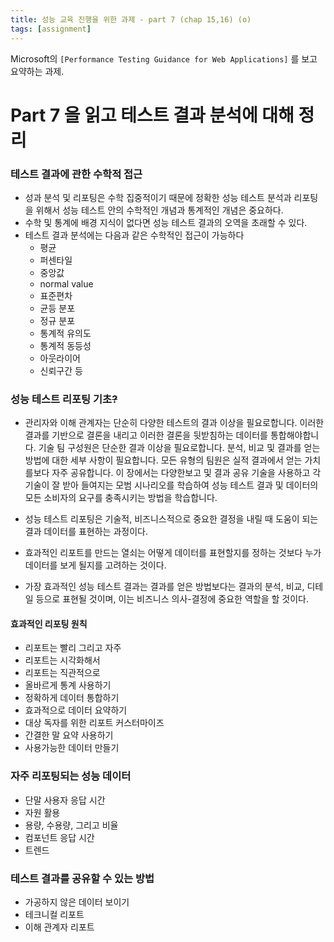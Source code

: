 ```yaml
---
title: 성능 교육 진행을 위한 과제 - part 7 (chap 15,16) (o)
tags: [assignment]
---
```


Microsoft의 `[Performance Testing Guidance for Web Applications]` 를 보고 요약하는 과제.

# Part 7 을 읽고 테스트 결과 분석에 대해 정리

### 테스트 결과에 관한 수학적 접근
- 성과 분석 및 리포팅은 수학 집중적이기 때문에 정확한 성능 테스트 분석과 리포팅을 위해서 성능 테스트 안의 수학적인 개념과 통계적인 개념은 중요하다.
- 수학 및 통계에 배경 지식이 없다면 성능 테스트 결과의 오역을 초래할 수 있다.
- 테스트 결과 분석에는 다음과 같은 수학적인 접근이 가능하다
  - 평균
  - 퍼센타일
  - 중앙값
  - normal value
  - 표준편차
  - 균등 분포
  - 정규 분포
  - 통계적 유의도
  - 통계적 동등성
  - 아웃라이어
  - 신뢰구간 등


### 성능 테스트 리포팅 기초~~?~~

- 관리자와 이해 관계자는 단순히 다양한 테스트의 결과 이상을 필요로합니다. 이러한 결과를 기반으로 결론을 내리고 이러한 결론을 뒷받침하는 데이터를 통합해야합니다. 기술 팀 구성원은 단순한 결과 이상을 필요로합니다. 분석, 비교 및 ​​결과를 얻는 방법에 대한 세부 사항이 필요합니다. 모든 유형의 팀원은 실적 결과에서 얻는 가치를보다 자주 공유합니다. 이 장에서는 다양한보고 및 결과 공유 기술을 사용하고 각 기술이 잘 받아 들여지는 모범 시나리오를 학습하여 성능 테스트 결과 및 데이터의 모든 소비자의 요구를 충족시키는 방법을 학습합니다.

- 성능 테스트 리포팅은 기술적, 비즈니스적으로 중요한 결정을 내릴 때 도움이 되는 결과 데이터를 표현하는 과정이다.
- 효과적인 리포트를 만드는 열쇠는 어떻게 데이터를 표현할지를 정하는 것보다 누가 데이터를 보게 될지를 고려하는 것이다.
- 가장 효과적인 성능 테스트 결과는 결과를 얻은 방법보다는 결과의 분석, 비교, 디테일 등으로 표현될 것이며, 이는 비즈니스 의사-결정에 중요한 역할을 할 것이다.

#### 효과적인 리포팅 원칙
- 리포트는 빨리 그리고 자주
- 리포트는 시각화해서
- 리포트는 직관적으로
- 올바르게 통계 사용하기
- 정확하게 데이터 통합하기
- 효과적으로 데이터 요약하기
- 대상 독자를 위한 리포트 커스터마이즈
- 간결한 말 요약 사용하기
- 사용가능한 데이터 만들기


### 자주 리포팅되는 성능 데이터
- 단말 사용자 응답 시간
- 자원 활용
- 용량, 수용량, 그리고 비율
- 컴포넌트 응답 시간
- 트렌드

### 테스트 결과를 공유할 수 있는 방법
- 가공하지 않은 데이터 보이기
- 테크니컬 리포트
- 이해 관계자 리포트
